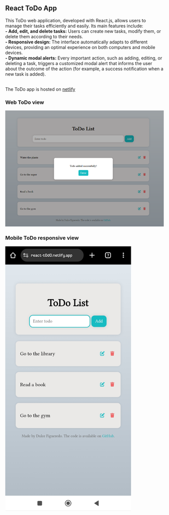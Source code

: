 ## React ToDo App
<p>
  This ToDo web application, developed with React.js, allows users to manage their tasks efficiently and easily. Its main features include: </br>
  <strong>- Add, edit, and delete tasks:</strong> Users can create new tasks, modify them, or delete them according to their needs. </br>
  <strong>- Responsive design:</strong> The interface automatically adapts to different devices, providing an optimal experience on both computers and mobile devices. </br>
  <strong>- Dynamic modal alerts:</strong> Every important action, such as adding, editing, or deleting a task, triggers a customized modal alert that informs the user about the outcome of the action (for example, a success notification when a new task is added). </br></br>  

  The ToDo app is hosted on <a href="https://react-t0d0.netlify.app/">netlify</a>
<p />

### Web ToDo view
<img src="src/assets/react-todo.png" alt="Web view" width="600" />


### Mobile ToDo responsive view
<img src="src/assets/react-todo-app.jpg" alt="Mobile view" width="400" />




